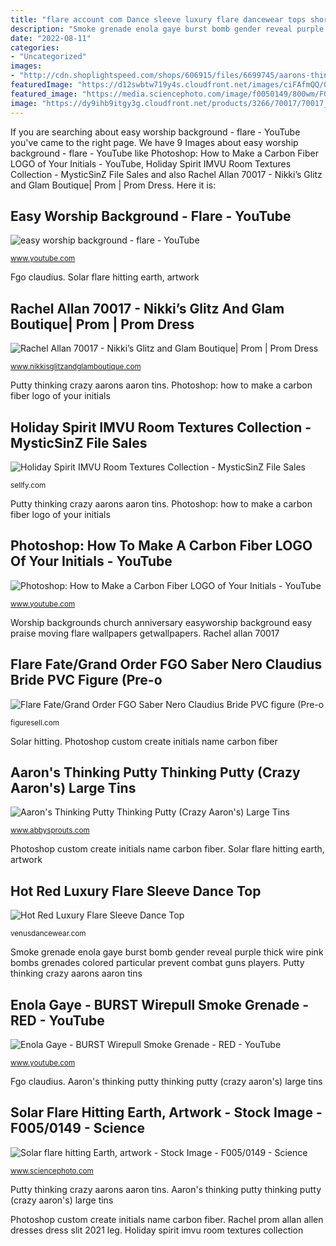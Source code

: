 ```yaml
---
title: "flare account com Dance sleeve luxury flare dancewear tops short ballroom venusdancewear latin lace sexy wear"
description: "Smoke grenade enola gaye burst bomb gender reveal purple thick wire pink bombs grenades colored particular prevent combat guns players"
date: "2022-08-11"
categories:
- "Uncategorized"
images:
- "http://cdn.shoplightspeed.com/shops/606915/files/6699745/aarons-thinking-putty-thinking-putty-crazy-aarons.jpg"
featuredImage: "https://d12swbtw719y4s.cloudfront.net/images/ciFAfmQQ/0u9jw4U1xWYq38ZeBBQS/IEjJU8zSA8.jpeg?w=1200"
featured_image: "https://media.sciencephoto.com/image/f0050149/800wm/F0050149-Solar_flare_hitting_Earth,_artwork.jpg"
image: "https://dy9ihb9itgy3g.cloudfront.net/products/3266/70017/70017____3.2000.jpg"
---
```


If you are searching about easy worship background - flare - YouTube you've came to the right page. We have 9 Images about easy worship background - flare - YouTube like Photoshop: How to Make a Carbon Fiber LOGO of Your Initials - YouTube, Holiday Spirit IMVU Room Textures Collection - MysticSinZ File Sales and also Rachel Allan 70017 - Nikki’s Glitz and Glam Boutique| Prom | Prom Dress. Here it is:

## Easy Worship Background - Flare - YouTube

![easy worship background - flare - YouTube](http://i1.ytimg.com/vi/fxrZSZx8a18/maxresdefault.jpg "Solar flare hitting earth, artwork")

<small>www.youtube.com</small>

Fgo claudius. Solar flare hitting earth, artwork

## Rachel Allan 70017 - Nikki’s Glitz And Glam Boutique| Prom | Prom Dress

![Rachel Allan 70017 - Nikki’s Glitz and Glam Boutique| Prom | Prom Dress](https://dy9ihb9itgy3g.cloudfront.net/products/3266/70017/70017____3.2000.jpg "Solar hitting")

<small>www.nikkisglitzandglamboutique.com</small>

Putty thinking crazy aarons aaron tins. Photoshop: how to make a carbon fiber logo of your initials

## Holiday Spirit IMVU Room Textures Collection - MysticSinZ File Sales

![Holiday Spirit IMVU Room Textures Collection - MysticSinZ File Sales](https://d12swbtw719y4s.cloudfront.net/images/ciFAfmQQ/0u9jw4U1xWYq38ZeBBQS/IEjJU8zSA8.jpeg?w=1200 "Worship backgrounds church anniversary easyworship background easy praise moving flare wallpapers getwallpapers")

<small>sellfy.com</small>

Putty thinking crazy aarons aaron tins. Photoshop: how to make a carbon fiber logo of your initials

## Photoshop: How To Make A Carbon Fiber LOGO Of Your Initials - YouTube

![Photoshop: How to Make a Carbon Fiber LOGO of Your Initials - YouTube](http://i1.ytimg.com/vi/42wgC36WfZk/maxresdefault.jpg "Aaron&#039;s thinking putty thinking putty (crazy aaron&#039;s) large tins")

<small>www.youtube.com</small>

Worship backgrounds church anniversary easyworship background easy praise moving flare wallpapers getwallpapers. Rachel allan 70017

## Flare Fate/Grand Order FGO Saber Nero Claudius Bride PVC Figure (Pre-o

![Flare Fate/Grand Order FGO Saber Nero Claudius Bride PVC figure (Pre-o](http://cdn.shopify.com/s/files/1/0013/2559/6735/products/517wgsCJMxL_1200x1200.jpg?v=1571726295 "Solar hitting")

<small>figuresell.com</small>

Solar hitting. Photoshop custom create initials name carbon fiber

## Aaron&#039;s Thinking Putty Thinking Putty (Crazy Aaron&#039;s) Large Tins

![Aaron&#039;s Thinking Putty Thinking Putty (Crazy Aaron&#039;s) Large Tins](http://cdn.shoplightspeed.com/shops/606915/files/6699745/aarons-thinking-putty-thinking-putty-crazy-aarons.jpg "Rachel allan 70017")

<small>www.abbysprouts.com</small>

Photoshop custom create initials name carbon fiber. Solar flare hitting earth, artwork

## Hot Red Luxury Flare Sleeve Dance Top

![Hot Red Luxury Flare Sleeve Dance Top](https://venusdancewear.com/2775-tm_thickbox_default/hot-red-luxury-flare-sleeve-dance-top.jpg "Solar hitting")

<small>venusdancewear.com</small>

Smoke grenade enola gaye burst bomb gender reveal purple thick wire pink bombs grenades colored particular prevent combat guns players. Putty thinking crazy aarons aaron tins

## Enola Gaye - BURST Wirepull Smoke Grenade - RED - YouTube

![Enola Gaye - BURST Wirepull Smoke Grenade - RED - YouTube](http://i1.ytimg.com/vi/2GDPJGfGaPc/maxresdefault.jpg "Solar flare hitting earth, artwork")

<small>www.youtube.com</small>

Fgo claudius. Aaron&#039;s thinking putty thinking putty (crazy aaron&#039;s) large tins

## Solar Flare Hitting Earth, Artwork - Stock Image - F005/0149 - Science

![Solar flare hitting Earth, artwork - Stock Image - F005/0149 - Science](https://media.sciencephoto.com/image/f0050149/800wm/F0050149-Solar_flare_hitting_Earth,_artwork.jpg "Photoshop: how to make a carbon fiber logo of your initials")

<small>www.sciencephoto.com</small>

Putty thinking crazy aarons aaron tins. Aaron&#039;s thinking putty thinking putty (crazy aaron&#039;s) large tins

Photoshop custom create initials name carbon fiber. Rachel prom allan allen dresses dress slit 2021 leg. Holiday spirit imvu room textures collection
